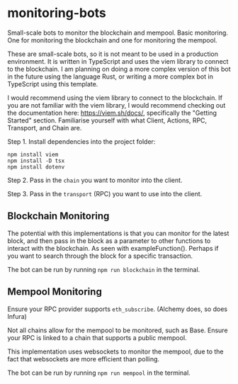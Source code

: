 # monitoring-bots
Small-scale bots to monitor the blockchain and mempool. Basic monitoring.
One for monitoring the blockchain and one for monitoring the mempool.

These are small-scale bots, so it is not meant to be used in a production environment. It is written in TypeScript and uses the viem library to connect to the blockchain. I am planning on doing a more complex version of this bot in the future using the language Rust, or writing a more complex bot in TypeScript using this template.

I would recommend using the viem library to connect to the blockchain.
If you are not familiar with the viem library, I would recommend checking out the documentation here: https://viem.sh/docs/, specifically the "Getting Started" section. Familiarise yourself with what Client, Actions, RPC, Transport, and Chain are.

Step 1. Install dependencies into the project folder:
```
npm install viem
npm install -D tsx
npm install dotenv
```

Step 2. Pass in the `chain` you want to monitor into the client.

Step 3. Pass in the `transport` (RPC) you want to use into the client.

## Blockchain Monitoring

The potential with this implementations is that you can monitor for the latest block, and then pass in the block as a parameter to other functions to interact with the blockchain. As seen with exampleFunction(). Perhaps if you want to search through the block for a specific transaction.

The bot can be run by running `npm run blockchain` in the terminal.

## Mempool Monitoring

Ensure your RPC provider supports `eth_subscribe`. (Alchemy does, so does Infura)

Not all chains allow for the mempool to be monitored, such as Base. Ensure your RPC is linked to a chain that supports a public mempool.

This implementation uses websockets to monitor the mempool, due to the fact that websockets are more efficient than polling.

The bot can be run by running `npm run mempool` in the terminal.
